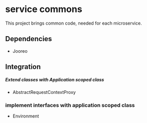 # service commons

This project brings common code, needed for each microservice.

## Dependencies
- Jooreo

## Integration

##### Extend classes with Application scoped class
- AbstractRequestContextProxy

### implement interfaces with application scoped class
- Environment